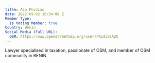 ```yaml
---
title: Azo Phidias
date: 2022-09-02 10:54:00 Z
Member Type:
  Is Voting Member: true
Country: Benin
Social Media (Full URL):
  OSM: https://www.openstreetmap.org/user/PhidiasAZO
---
```


Lawyer specialised in taxation, passionate of OSM, and member of OSM community in BENIN.